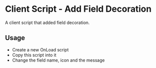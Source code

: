 # Client Script - Add Field Decoration

A client script that added field decoration.

## Usage

- Create a new OnLoad script
- Copy this script into it
- Change the field name, icon and the message
